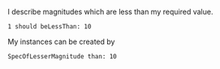 I describe magnitudes which are less than my required value.

	1 should beLessThan: 10

My instances can be created by 

	SpecOfLesserMagnitude than: 10